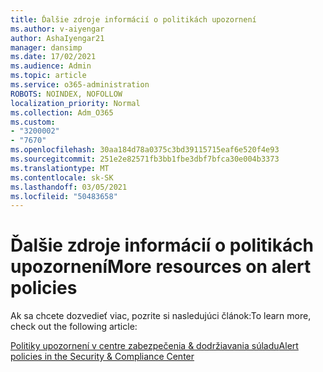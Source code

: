 ```yaml
---
title: Ďalšie zdroje informácií o politikách upozornení
ms.author: v-aiyengar
author: AshaIyengar21
manager: dansimp
ms.date: 17/02/2021
ms.audience: Admin
ms.topic: article
ms.service: o365-administration
ROBOTS: NOINDEX, NOFOLLOW
localization_priority: Normal
ms.collection: Adm_O365
ms.custom:
- "3200002"
- "7670"
ms.openlocfilehash: 30aa184d78a0375c3bd39115715eaf6e520f4e93
ms.sourcegitcommit: 251e2e82571fb3bb1fbe3dbf7bfca30e004b3373
ms.translationtype: MT
ms.contentlocale: sk-SK
ms.lasthandoff: 03/05/2021
ms.locfileid: "50483658"
---
```

# <a name="more-resources-on-alert-policies"></a><span data-ttu-id="2cd51-102">Ďalšie zdroje informácií o politikách upozornení</span><span class="sxs-lookup"><span data-stu-id="2cd51-102">More resources on alert policies</span></span>

<span data-ttu-id="2cd51-103">Ak sa chcete dozvedieť viac, pozrite si nasledujúci článok:</span><span class="sxs-lookup"><span data-stu-id="2cd51-103">To learn more, check out the following article:</span></span>

[<span data-ttu-id="2cd51-104">Politiky upozornení v centre zabezpečenia & dodržiavania súladu</span><span class="sxs-lookup"><span data-stu-id="2cd51-104">Alert policies in the Security & Compliance Center</span></span>](https://go.microsoft.com/fwlink/?linkid=2103211)